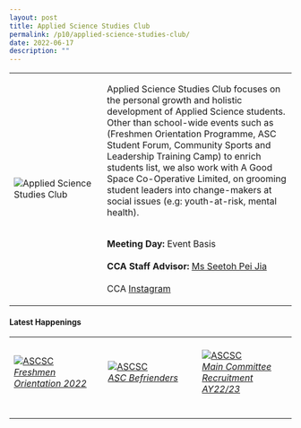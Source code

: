 ```yaml
---
layout: post
title: Applied Science Studies Club
permalink: /p10/applied-science-studies-club/
date: 2022-06-17
description: ""
---
```

<div>
    <table>
        <tr>
            <td style="width:33%"><image src="/images/CCA_ascsc.jpg" style="display:block;margin-left:auto;margin-right:auto;" alt="Applied Science Studies Club"></image></td>
            <td>
                <p>
                    Applied Science Studies Club focuses on the personal growth and holistic development of Applied Science students. Other than school-wide events such as (Freshmen Orientation Programme, ASC Student Forum, Community Sports and Leadership Training Camp) to enrich students list, we also work with A Good Space Co-Operative Limited, on grooming student leaders into change-makers at social issues (e.g: youth-at-risk, mental health).<br>
                    <br>
                </p>
                <p>
                   <b>Meeting Day:</b> Event Basis<br>
                    <br>
                    <b>CCA Staff Advisor:</b> <a href="mailto:SEETOH_Pei_Jia@TP.EDU.SG">Ms Seetoh Pei Jia</a><br>
                    <br>
                    CCA <a href="https://www.instagram.com/ascstudiesclub">Instagram</a>
                </p>
            </td>
        </tr>
    </table>
</div>

#### Latest Happenings

<div>
    <table>
        <tr>
            <td style="width:33%"><br>
                <a href="https://www.instagram.com/p/CdIbQVBJTLr/">
                    <image src="/images/P10/ASSC_Freshmen Orientation 2022.png" style="display:block;margin-left:auto;margin-right:auto;" alt="ASCSC">
                    <h6 style="margin-top:0%">Freshmen Orientation 2022</h6>
                    </image>
                </a>
            </td>
            <td style="width:33%"><br>
                <a href="https://www.instagram.com/p/Cc2obh3JtNM/">
                    <image src="/images/P10/ASSC_ASC Befriender.png" style="display:block;margin-left:auto;margin-right:auto;" alt="ASCSC">
                    <h6 style="margin-top:0%">ASC Befrienders</h6>
                    </image>
                </a>
            </td>
            <td style="width:33%"><br>
                <a href="https://www.instagram.com/p/Cb_enxTvt8O/">
                    <image src="/images/P10/ASSC_Main Committee Recruitment AY22-23.png" style="display:block;margin-left:auto;margin-right:auto;" alt="ASCSC">
                    <h6 style="margin-top:0%">Main Committee Recruitment AY22/23</h6>    
                    </image>
                </a>
            </td>
        </tr>
    </table>
</div>